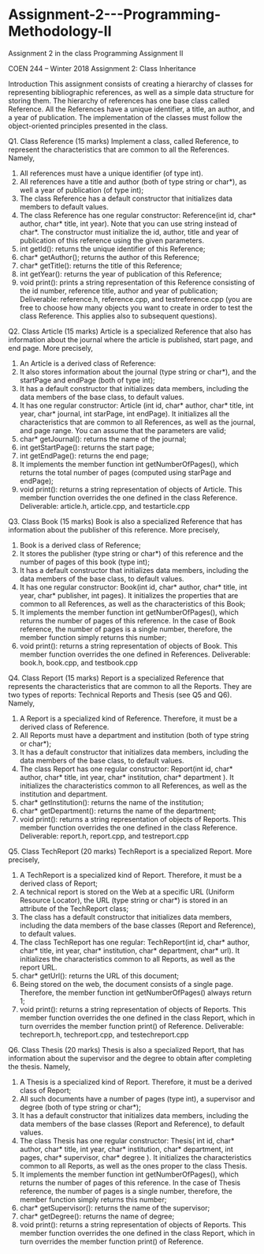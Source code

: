 # Assignment-2---Programming-Methodology-II
Assignment 2 in the class Programming Assignment II

COEN 244 – Winter 2018
Assignment 2: Class Inheritance

Introduction
This assignment consists of creating a hierarchy of classes for representing bibliographic
references, as well as a simple data structure for storing them. The hierarchy of
references has one base class called Reference.
All the References have a unique identifier, a title, an author, and a year of publication.
The implementation of the classes must follow the object-oriented principles presented
in the class.

Q1. Class Reference (15 marks)
Implement a class, called Reference, to represent the characteristics that are common to
all the References. Namely,
1. All references must have a unique identifier (of type int).
2. All references have a title and author (both of type string or char*), as well a year of
publication (of type int);
3. The class Reference has a default constructor that initializes data members to
default values.
4. The class Reference has one regular constructor: Reference(int id, char* author,
char* title, int year). Note that you can use string instead of char*. The constructor
must initialize the id, author, title and year of publication of this reference using the
given parameters.
5. int getId(): returns the unique identifier of this Reference;
6. char* getAuthor(); returns the author of this Reference;
7. char* getTitle(): returns the title of this Reference;
8. int getYear(): returns the year of publication of this Reference;
9. void print(): prints a string representation of this Reference consisting of the id
number, reference title, author and year of publication;
Deliverable: reference.h, reference.cpp, and testreference.cpp (you are free to choose
how many objects you want to create in order to test the class Reference. This applies
also to subsequent questions).

Q2. Class Article (15 marks)
Article is a specialized Reference that also has information about the journal where the
article is published, start page, and end page. More precisely,
1. An Article is a derived class of Reference:
2. It also stores information about the journal (type string or char*), and the startPage
and endPage (both of type int);
3. It has a default constructor that initializes data members, including the data
members of the base class, to default values.
4. It has one regular constructor: Article (int id, char* author, char* title, int year, char*
journal, int starPage, int endPage). It initializes all the characteristics that are
common to all References, as well as the journal, and page range. You can
assume that the parameters are valid;
5. char* getJournal(): returns the name of the journal;
6. int getStartPage(): returns the start page;
7. int getEndPage(): returns the end page;
8. It implements the member function int getNumberOfPages(), which returns the total
number of pages (computed using starPage and endPage);
9. void print(): returns a string representation of objects of Article. This member
function overrides the one defined in the class Reference.
Deliverable: article.h, article.cpp, and testarticle.cpp

Q3. Class Book (15 marks)
Book is also a specialized Reference that has information about the publisher of this
reference. More precisely,
1. Book is a derived class of Reference;
2. It stores the publisher (type string or char*) of this reference and the number of
pages of this book (type int);
3. It has a default constructor that initializes data members, including the data
members of the base class, to default values.
4. It has one regular constructor: Book(int id, char* author, char* title, int year, char*
publisher, int pages). It initializes the properties that are common to all References,
as well as the characteristics of this Book;
5. It implements the member function int getNumberOfPages(), which returns the
number of pages of this reference. In the case of Book reference, the number of
pages is a single number, therefore, the member function simply returns this
number;
6. void print(): returns a string representation of objects of Book. This member
function overrides the one defined in References.
Deliverable: book.h, book.cpp, and testbook.cpp

Q4. Class Report (15 marks)
Report is a specialized Reference that represents the characteristics that are common to
all the Reports. They are two types of reports: Technical Reports and Thesis (see Q5
and Q6). Namely,
1. A Report is a specialized kind of Reference. Therefore, it must be a derived class
of Reference.
2. All Reports must have a department and institution (both of type string or char*);
3. It has a default constructor that initializes data members, including the data
members of the base class, to default values.
4. The class Report has one regular constructor: Report(int id, char* author, char*
title, int year, char* institution, char* department ). It initializes the characteristics
common to all References, as well as the institution and department.
5. char* getInstitution(): returns the name of the institution;
6. char* getDepartment(): returns the name of the department;
7. void print(): returns a string representation of objects of Reports. This member
function overrides the one defined in the class Reference.
Deliverable: report.h, report.cpp, and testreport.cpp

Q5. Class TechReport (20 marks)
TechReport is a specialized Report. More precisely,
1. A TechReport is a specialized kind of Report. Therefore, it must be a derived class
of Report;
2. A technical report is stored on the Web at a specific URL (Uniform Resource
Locator), the URL (type string or char*) is stored in an attribute of the TechReport
class;
3. The class has a default constructor that initializes data members, including the
data members of the base classes (Report and Reference), to default values.
4. The class TechReport has one regular: TechReport(int id, char* author, char* title,
int year, char* institution, char* department, char* url). It initializes the
characteristics common to all Reports, as well as the report URL.
5. char* getUrl(): returns the URL of this document;
6. Being stored on the web, the document consists of a single page. Therefore, the
member function int getNumberOfPages() always return 1;
7. void print(): returns a string representation of objects of Reports. This member
function overrides the one defined in the class Report, which in turn overrides the
member function print() of Reference.
Deliverable: techreport.h, techreport.cpp, and testechreport.cpp

Q6. Class Thesis (20 marks)
Thesis is also a specialized Report, that has information about the supervisor and the
degree to obtain after completing the thesis. Namely,
1. A Thesis is a specialized kind of Report. Therefore, it must be a derived class of
Report;
2. All such documents have a number of pages (type int), a supervisor and degree
(both of type string or char*);
3. It has a default constructor that initializes data members, including the data
members of the base classes (Report and Reference), to default values.
4. The class Thesis has one regular constructor: Thesis( int id, char* author, char*
title, int year, char* institution, char* department, int pages, char* supervisor, char*
degree ). It initializes the characteristics common to all Reports, as well as the
ones proper to the class Thesis.
5. It implements the member function int getNumberOfPages(), which returns the
number of pages of this reference. In the case of Thesis reference, the number of
pages is a single number, therefore, the member function simply returns this
number;
6. char* getSupervisor(): returns the name of the supervisor;
7. char* getDegree(): returns the name of degree;
8. void print(): returns a string representation of objects of Reports. This member
function overrides the one defined in the class Report, which in turn overrides the
member function print() of Reference.

